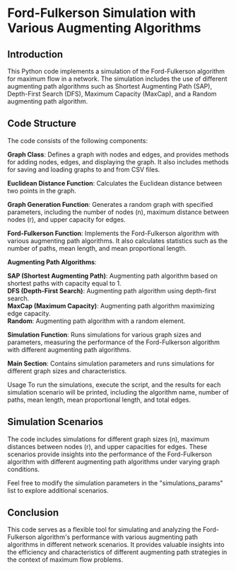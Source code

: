 
# Ford-Fulkerson Simulation with Various Augmenting Algorithms
## Introduction
This Python code implements a simulation of the Ford-Fulkerson algorithm for maximum flow in a network. The simulation includes the use of different augmenting path algorithms such as Shortest Augmenting Path (SAP), Depth-First Search (DFS), Maximum Capacity (MaxCap), and a Random augmenting path algorithm.

## Code Structure
The code consists of the following components:

**Graph Class**: Defines a graph with nodes and edges, and provides methods for adding nodes, edges, and displaying the graph. It also includes methods for saving and loading graphs to and from CSV files.

**Euclidean Distance Function**: Calculates the Euclidean distance between two points in the graph.

**Graph Generation Function**: Generates a random graph with specified parameters, including the number of nodes (n), maximum distance between nodes (r), and upper capacity for edges.

**Ford-Fulkerson Function**: Implements the Ford-Fulkerson algorithm with various augmenting path algorithms. It also calculates statistics such as the number of paths, mean length, and mean proportional length.

**Augmenting Path Algorithms**:

**SAP (Shortest Augmenting Path)**: Augmenting path algorithm based on shortest paths with capacity equal to 1.     
**DFS (Depth-First Search)**: Augmenting path algorithm using depth-first search.     
**MaxCap (Maximum Capacity)**: Augmenting path algorithm maximizing edge capacity.     
**Random**: Augmenting path algorithm with a random element.      

**Simulation Function**: Runs simulations for various graph sizes and parameters, measuring the performance of the Ford-Fulkerson algorithm with different augmenting path algorithms.

**Main Section**: Contains simulation parameters and runs simulations for different graph sizes and characteristics.

Usage
To run the simulations, execute the script, and the results for each simulation scenario will be printed, including the algorithm name, number of paths, mean length, mean proportional length, and total edges.

## Simulation Scenarios
The code includes simulations for different graph sizes (n), maximum distances between nodes (r), and upper capacities for edges. These scenarios provide insights into the performance of the Ford-Fulkerson algorithm with different augmenting path algorithms under varying graph conditions.

Feel free to modify the simulation parameters in the "simulations_params" list to explore additional scenarios.

## Conclusion
This code serves as a flexible tool for simulating and analyzing the Ford-Fulkerson algorithm's performance with various augmenting path algorithms in different network scenarios. It provides valuable insights into the efficiency and characteristics of different augmenting path strategies in the context of maximum flow problems.
